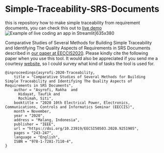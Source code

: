 # Simple-Traceability-SRS-Documents
this is repository how to make simple traceability from requirement documents, 
you can check this out to [live demo](https://wordembed.herokuapp.com/)
![Example of live coding an app in Streamlit|635x380](https://github.com/asyrofist/Simple-Traceability-SRS-Document/blob/main/streamlit-app-2020-11-24-18-11-07.gif)

Comparative Studies of Several Methods for Building Simple Traceability and Identifying The Quality Aspects of Requirements in SRS Documents described in [our paper at EECCIS2020](https://ieeexplore.ieee.org/document/9263479). Please kindly cite the following paper when you use this tool. It would also be appreciated if you send me a courtesy [website](http://rakha.asyrofi.com/), so I could survey what kind of tasks the tool is used for. 
```
@inproceedings{asyrofi-2020-Traceability,
    title = "Comparative Studies of Several Methods for Building Simple Traceability and Identifying The Quality Aspects of Requirements in SRS Documents",
    author = "Asyrofi, Rakha  and
      Hidayat, Taufik and
      Rochimah, Siti",
    booktitle = "2020 10th Electrical Power, Electronics, Communications, Controls and Informatics Seminar (EECCIS)",
    month = November,
    year = "2020",
    address = "Malang, Indonesia",
    publisher = "IEEE",
    url = "https://doi.org/10.23919/EECSI50503.2020.9251905",
    pages = "243-247",
    language = "English",
    ISBN = "978-1-7281-7110-4",
}
```

